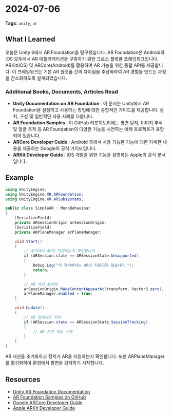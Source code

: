 # 2024-07-06
**Tags**: `unity`, `ar`

## What I Learned
오늘은 Unity 6에서 AR Foundation을 탐구했습니다.
AR Foundation은 Android와 iOS 모두에서 AR 애플리케이션을 구축하기 위한 크로스 플랫폼 프레임워크입니다. ARKit(IOS) 및 ARCore(Android)를 활용하여 AR 기능을 위한 통합 API를 제공합니다. 이 프레임워크는 기본 AR 플랫폼 간의 차이점을 추상화하여 AR 경험을 만드는 과정을 간소화하도록 설계되었습니다.

### Additional Books, Documents, Articles Read
- **Unity Documentation on AR Foundation** : 이 문서는 Unity에서 AR Foundation을 설정하고 사용하는 방법에 대한 종합적인 가이드를 제공합니다. 설치, 구성 및 일반적인 사용 사례를 다룹니다.
- **AR Foundation Samples** : 이 GitHub 리포지토리에는 평면 탐지, 이미지 추적 및 얼굴 추적 등 AR Foundation의 다양한 기능을 시연하는 예제 프로젝트가 포함되어 있습니다.
- **ARCore Developer Guide** : Android 측에서 사용 가능한 기능에 대한 자세한 내용을 제공하는 Google의 공식 가이드입니다.
- **ARKit Developer Guide** : iOS 개발을 위한 기능을 설명하는 Apple의 공식 문서입니다.

## Example
```cs
using UnityEngine;
using UnityEngine.XR.ARFoundation;
using UnityEngine.XR.ARSubsystems;

public class SimpleAR : MonoBehaviour
{
    [SerializeField]
    private ARSessionOrigin arSessionOrigin;
    [SerializeField]
    private ARPlaneManager arPlaneManager;

    void Start()
    {
        // 장치에서 AR이 지원되는지 확인합니다.
        if (ARSession.state == ARSessionState.Unsupported)
        {
            Debug.Log("이 장치에서는 AR이 지원되지 않습니다.");
            return;
        }

        // AR 세션 활성화
        arSessionOrigin.MakeContentAppearAt(transform, Vector3.zero);
        arPlaneManager.enabled = true;
    }

    void Update()
    {
        // AR 업데이트 처리
        if (ARSession.state == ARSessionState.SessionTracking)
        {
            // AR 관련 작업 수행
        }
    }
}
```
AR 세션을 초기화하고 장치가 AR을 지원하는지 확인합니다. 또한 ARPlaneManager를 활성화하여 환경에서 평면을 감지하기 시작합니다.

## Resources
- [Unity AR Foundation Documentation](https://docs.unity3d.com/Packages/com.unity.xr.arfoundation@6.0/manual/index.html)
- [AR Foundation Samples on GitHub](https://github.com/Unity-Technologies/arfoundation-samples)
- [Google ARCore Developer Guide](https://developers.google.com/ar/develop/java/quickstart?hl=ko)
- [Apple ARKit Developer Guide](https://developer.apple.com/documentation/arkit)
